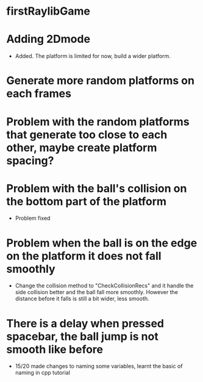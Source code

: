 # firstRaylibGame

# Adding 2Dmode
- Added. The platform is limited for now, build a wider platform.

# Generate more random platforms on each frames

# Problem with the random platforms that generate too close to each other, maybe create platform spacing?

# Problem with the ball's collision on the bottom part of the platform
- Problem fixed

# Problem when the ball is on the edge on the platform it does not fall smoothly
- Change the collision method to "CheckCollisionRecs" and it handle the side collision better and the ball fall more smoothly. However the distance before it falls is still a bit wider, less smooth. 

# There is a delay when pressed spacebar, the ball jump is not smooth like before

- 15/20 made changes to naming some variables, learnt the basic of naming in cpp tutorial